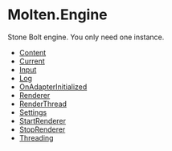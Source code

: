 ﻿  
# Molten.Engine
Stone Bolt engine. You only need one instance.
  
*  [Content](docs/Molten.Engine/Molten/Engine/Content.md)  
*  [Current](docs/Molten.Engine/Molten/Engine/Current.md)  
*  [Input](docs/Molten.Engine/Molten/Engine/Input.md)  
*  [Log](docs/Molten.Engine/Molten/Engine/Log.md)  
*  [OnAdapterInitialized](docs/Molten.Engine/Molten/Engine/OnAdapterInitialized.md)  
*  [Renderer](docs/Molten.Engine/Molten/Engine/Renderer.md)  
*  [RenderThread](docs/Molten.Engine/Molten/Engine/RenderThread.md)  
*  [Settings](docs/Molten.Engine/Molten/Engine/Settings.md)  
*  [StartRenderer](docs/Molten.Engine/Molten/Engine/StartRenderer.md)  
*  [StopRenderer](docs/Molten.Engine/Molten/Engine/StopRenderer.md)  
*  [Threading](docs/Molten.Engine/Molten/Engine/Threading.md)